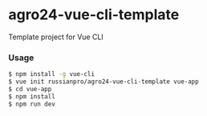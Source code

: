 # agro24-vue-cli-template

Template project for Vue CLI

### Usage

``` bash
$ npm install -g vue-cli
$ vue init russianpro/agro24-vue-cli-template vue-app
$ cd vue-app
$ npm install
$ npm run dev
```
